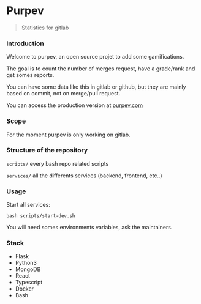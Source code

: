 # Purpev

> Statistics for gitlab

### Introduction

Welcome to purpev, an open source projet to add some gamifications.

The goal is to count the number of merges request, have a grade/rank and get somes reports.

You can have some data like this in gitlab or github, but they are mainly based on commit, not on merge/pull request.

You can access the production version at [purpev.com](https://purpev.com)

### Scope

For the moment purpev is only working on gitlab.

### Structure of the repository

```scripts/``` every bash repo related scripts

```services/``` all the differents services (backend, frontend, etc..)

### Usage

Start all services:
```shell
bash scripts/start-dev.sh
```

You will need somes environments variables, ask the maintainers.

### Stack

- Flask
- Python3
- MongoDB
- React
- Typescript
- Docker
- Bash
